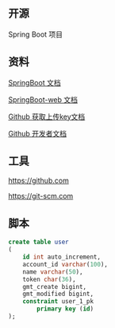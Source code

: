 ## 开源
Spring Boot 项目

## 资料
[SpringBoot 文档](https://spring.io/guides)

[SpringBoot-web 文档](https://spring.io/guides/gs/serving-web-content)

[Github 获取上传key文档](https://developer.github.com/v3/guides/managing-deploy-keys/#deploy-keys)

[Github 开发者文档](https://github.com/settings/apps)

## 工具
https://github.com

https://git-scm.com

## 脚本
```sql
create table user
(
	id int auto_increment,
	account_id varchar(100),
	name varchar(50),
	token char(36),
	gmt_create bigint,
	gmt_modified bigint,
	constraint user_1_pk
		primary key (id)
);
```